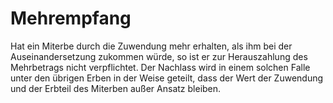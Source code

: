 # Mehrempfang

Hat ein Miterbe durch die Zuwendung mehr erhalten, als ihm bei der Auseinandersetzung zukommen würde, so ist er zur Herauszahlung des Mehrbetrags nicht verpflichtet. Der Nachlass wird in einem solchen Falle unter den übrigen Erben in der Weise geteilt, dass der Wert der Zuwendung und der Erbteil des Miterben außer Ansatz bleiben. 

